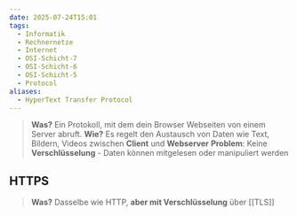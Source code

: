 ```yaml
---
date: 2025-07-24T15:01
tags:
  - Informatik
  - Rechnernetze
  - Internet
  - OSI-Schicht-7
  - OSI-Schicht-6
  - OSI-Schicht-5
  - Protocol
aliases:
  - HyperText Transfer Protocol
---
```

> **Was?** Ein Protokoll, mit dem dein Browser Webseiten von einem Server abruft.
> **Wie?** Es regelt den Austausch von Daten wie Text, Bildern, Videos zwischen **Client** und **Webserver**
> **Problem**: Keine **Verschlüsselung** - Daten können mitgelesen oder manipuliert werden

## HTTPS
> **Was?** Dasselbe wie HTTP, **aber mit Verschlüsselung** über [[TLS]]